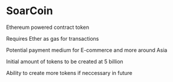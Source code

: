 # SoarCoin

Ethereum powered contract token

Requires Ether as gas for transactions

Potential payment medium for E-commerce and more around Asia

Initial amount of tokens to be created at 5 billion

Ability to create more tokens if neccessary in future

